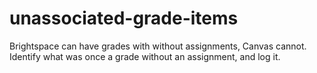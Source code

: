 # unassociated-grade-items
Brightspace can have grades with without assignments, Canvas cannot. Identify what was once a grade without an assignment, and log it.
